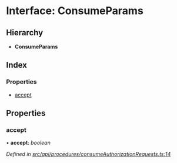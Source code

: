 # Interface: ConsumeParams

## Hierarchy

* **ConsumeParams**

## Index

### Properties

* [accept](consumeparams.md#accept)

## Properties

###  accept

• **accept**: *boolean*

*Defined in [src/api/procedures/consumeAuthorizationRequests.ts:14](https://github.com/PolymathNetwork/polymesh-sdk/blob/1221e467/src/api/procedures/consumeAuthorizationRequests.ts#L14)*
